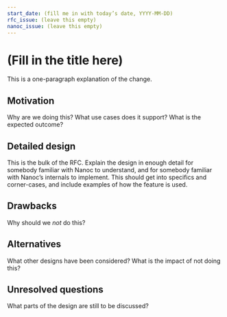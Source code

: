 ```yaml
---
start_date: (fill me in with today’s date, YYYY-MM-DD)
rfc_issue: (leave this empty)
nanoc_issue: (leave this empty)
---
```


# (Fill in the title here)

This is a one-paragraph explanation of the change.

## Motivation

Why are we doing this? What use cases does it support? What is the expected outcome?

## Detailed design

This is the bulk of the RFC. Explain the design in enough detail for somebody familiar with Nanoc to understand, and for somebody familiar with Nanoc’s internals to implement. This should get into specifics and corner-cases, and include examples of how the feature is used.

## Drawbacks

Why should we *not* do this?

## Alternatives

What other designs have been considered? What is the impact of not doing this?

## Unresolved questions

What parts of the design are still to be discussed?
